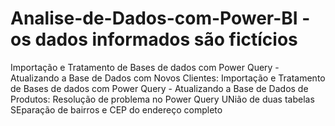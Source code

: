 # Analise-de-Dados-com-Power-BI - os dados informados são fictícios
Importação e Tratamento de Bases de dados com Power Query - Atualizando a Base de Dados com Novos Clientes:
Importação e Tratamento de Bases de dados com Power Query - Atualizando a Base de Dados de Produtos:
Resolução de problema no Power Query
UNião de duas tabelas 
SEparação de bairros  e CEP do endereço completo
